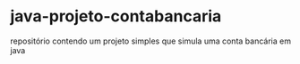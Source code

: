 # java-projeto-contabancaria
repositório contendo um projeto simples que simula uma conta bancária em java
